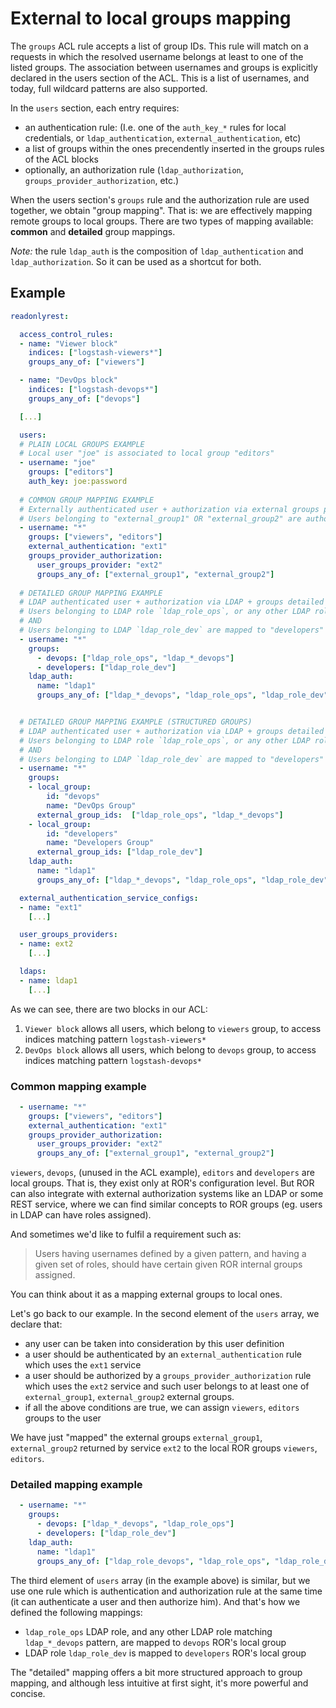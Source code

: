 # External to local groups mapping 

The `groups` ACL rule accepts a list of group IDs. This rule will match on a requests in which the resolved username belongs at least to one of the listed groups. The association between usernames and groups is explicitly declared in the users section of the ACL. This is a list of usernames, and today, full wildcard patterns are also supported.

In the `users` section, each entry requires:
* an authentication rule: (I.e. one of the `auth_key_*` rules for local credentials, or `ldap_authentication`, `external_authentication`, etc)
* a list of groups within the ones precendently inserted in the groups rules of the ACL blocks
* optionally, an authorization rule (`ldap_authorization`, `groups_provider_authorization`, etc.)
  
When the users section's `groups` rule and the authorization rule are used together, we obtain "group mapping". That is: we are effectively mapping remote groups to local groups. There are two types of mapping available: **common** and **detailed** group mappings.

*Note:* the rule `ldap_auth` is the composition of `ldap_authentication` and `ldap_authorization`. So it can be used as a shortcut for both.
## Example

```yaml
readonlyrest:

  access_control_rules:
  - name: "Viewer block"
    indices: ["logstash-viewers*"]
    groups_any_of: ["viewers"]

  - name: "DevOps block"
    indices: ["logstash-devops*"]
    groups_any_of: ["devops"]

  [...]

  users:
  # PLAIN LOCAL GROUPS EXAMPLE
  # Local user "joe" is associated to local group "editors"
  - username: "joe"
    groups: ["editors"]
    auth_key: joe:password
    
  # COMMON GROUP MAPPING EXAMPLE
  # Externally authenticated user + authorization via external groups provider + groups common mapping
  # Users belonging to "external_group1" OR "external_group2" are authorized as "viewers" AND "editors" in the ACL.
  - username: "*"
    groups: ["viewers", "editors"]
    external_authentication: "ext1"
    groups_provider_authorization:
      user_groups_provider: "ext2"
      groups_any_of: ["external_group1", "external_group2"]
  
  # DETAILED GROUP MAPPING EXAMPLE
  # LDAP authenticated user + authorization via LDAP + groups detailed mapping (any LDAP user is valid; groups from `ldap1` are mapped to local groups) 
  # Users belonging to LDAP role `ldap_role_ops`, or any other LDAP role that matched `ldap_*_devops` pattern, will be mapped to "devops" local group 
  # AND 
  # Users belonging to LDAP `ldap_role_dev` are mapped to "developers" local group
  - username: "*"
    groups: 
      - devops: ["ldap_role_ops", "ldap_*_devops"]
      - developers: ["ldap_role_dev"]
    ldap_auth:
      name: "ldap1"
      groups_any_of: ["ldap_*_devops", "ldap_role_ops", "ldap_role_dev"]


  # DETAILED GROUP MAPPING EXAMPLE (STRUCTURED GROUPS)
  # LDAP authenticated user + authorization via LDAP + groups detailed mapping (any LDAP user is valid; groups from `ldap1` are mapped to local groups) 
  # Users belonging to LDAP role `ldap_role_ops`, or any other LDAP role that matched `ldap_*_devops` pattern, will be mapped to "devops" local group 
  # AND 
  # Users belonging to LDAP `ldap_role_dev` are mapped to "developers" local group
  - username: "*"
    groups:
    - local_group:
        id: "devops"
        name: "DevOps Group"
      external_group_ids:  ["ldap_role_ops", "ldap_*_devops"]
    - local_group:
        id: "developers"
        name: "Developers Group"
      external_group_ids: ["ldap_role_dev"]
    ldap_auth:
      name: "ldap1"
      groups_any_of: ["ldap_*_devops", "ldap_role_ops", "ldap_role_dev"]

  external_authentication_service_configs:
  - name: "ext1"
    [...]

  user_groups_providers:
  - name: ext2
    [...]

  ldaps:
  - name: ldap1
    [...]
```

As we can see, there are two blocks in our ACL:

1. `Viewer block` allows all users, which belong to `viewers` group, to access indices matching pattern `logstash-viewers*`
1. `DevOps block` allows all users, which belong to `devops` group, to access indices matching pattern `logstash-devops*`

### Common mapping example
```yml
  - username: "*"
    groups: ["viewers", "editors"]
    external_authentication: "ext1"
    groups_provider_authorization:
      user_groups_provider: "ext2"
      groups_any_of: ["external_group1", "external_group2"]
```

`viewers`, `devops`, (unused in the ACL example), `editors` and `developers` are local groups. That is, they exist only at ROR's configuration level. But ROR can also integrate with external authorization systems like an LDAP or some REST service, where we can find similar concepts to ROR groups (eg. users in LDAP can have roles assigned).

And sometimes we'd like to fulfil a requirement such as:

> Users having usernames defined by a given pattern, and having a given set of roles, should have certain given ROR internal groups assigned.

You can think about it as a mapping external groups to local ones. 

Let's go back to our example. In the second element of the `users` array, we declare that:

* any user can be taken into consideration by this user definition
* a user should be authenticated by an `external_authentication` rule which uses the `ext1` service
* a user should be authorized by a `groups_provider_authorization` rule which uses the `ext2` service and such user belongs to at least one of `external_group1`, `external_group2` external groups.
* if all the above conditions are true, we can assign `viewers`, `editors` groups to the user

We have just "mapped" the external groups `external_group1`, `external_group2` returned by service `ext2` to the local ROR groups `viewers`, `editors`.

### Detailed mapping example
```yml
  - username: "*"
    groups: 
      - devops: ["ldap_*_devops", "ldap_role_ops"]
      - developers: ["ldap_role_dev"]
    ldap_auth:
      name: "ldap1"
      groups_any_of: ["ldap_role_devops", "ldap_role_ops", "ldap_role_dev"]
```
The third element of `users` array (in the example above) is similar, but we use one rule which is authentication and authorization rule at the same time (it can authenticate a user and then authorize him). And that's how we defined the following mappings: 
* `ldap_role_ops` LDAP role, and any other LDAP role matching `ldap_*_devops` pattern, are mapped to `devops` ROR's local group
* LDAP role `ldap_role_dev` is mapped to `developers` ROR's local group

The "detailed" mapping offers a bit more structured approach to group mapping, and although less intuitive at first sight, it's more powerful and concise.
